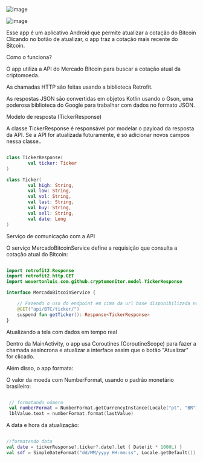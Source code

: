 ![image](https://github.com/user-attachments/assets/16fcc3eb-f759-46cc-bdd1-471e0119e943)

![image](https://github.com/user-attachments/assets/5115a040-6339-44f8-92b5-f5de9d0be6df)

Esse app é um aplicativo Android que permite atualizar a cotação do Bitcoin
Clicando no botão de atualizar, o app traz a cotação mais recente do Bitcoin.

Como o funciona?

O app utiliza a API do Mercado Bitcoin para buscar a cotação atual da criptomoeda. 

As chamadas HTTP são feitas usando a biblioteca Retrofit.

As respostas JSON são convertidas em objetos Kotlin usando o Gson, uma poderosa biblioteca do Google para trabalhar com dados no formato JSON.

Modelo de resposta (TickerResponse)

A classe TickerResponse é responsável por modelar o payload da resposta da API.
Se a API for atualizada futuramente, é só adicionar novos campos nessa classe..

```kotlin

class TickerResponse(
        val ticker: Ticker
)

class Ticker(
        val high: String,
        val low: String,
        val vol: String,
        val last: String,
        val buy: String,
        val sell: String,
        val date: Long
)

```
Serviço de comunicação com a API

O serviço MercadoBitcoinService define a requisição que consulta a cotação atual do Bitcoin:

```kotlin

import retrofit2.Response
import retrofit2.http.GET
import wevertonluis.com.github.cryptomonitor.model.TickerResponse

interface MercadoBitcoinService {

    // Fazendo o uso do endpoint em cima da url base disponibilizada no arquivo MercadoBitcoinServiceFactory.kt
    @GET("api/BTC/ticker/")
    suspend fun getTicker(): Response<TickerResponse>
}

```

Atualizando a tela com dados em tempo real

Dentro da MainActivity, o app usa Coroutines (CoroutineScope) para fazer a chamada assíncrona e atualizar a interface assim que o botão "Atualizar" for clicado.

Além disso, o app formata:

O valor da moeda com NumberFormat, usando o padrão monetário brasileiro:

```kotlin

 // formatando número
 val numberFormat = NumberFormat.getCurrencyInstance(Locale("pt", "BR"))
 lblValue.text = numberFormat.format(lastValue)

```

A data e hora da atualização:

```kotlin

//formatando data
val date = tickerResponse?.ticker?.date?.let { Date(it * 1000L) }
val sdf = SimpleDateFormat("dd/MM/yyyy HH:mm:ss", Locale.getDefault())

```











